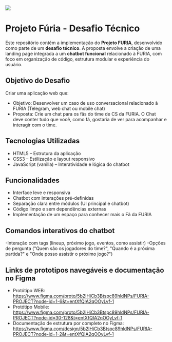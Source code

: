 <img src="https://i.imgur.com/yzjjzzv.png" >


# Projeto Fúria - Desafio Técnico

Este repositório contém a implementação do **Projeto FURIA**, desenvolvido como parte de um **desafio técnico**. A proposta envolve a criação de uma landing page integrada a um **chatbot funcional** relacionado à FURIA, com foco em organização de código, estrutura modular e experiência do usuário.

## Objetivo do Desafio

Criar uma aplicação web que:

- Objetivo: Desenvolver um caso de uso conversacional relacionado à FURIA (Telegram, web chat ou mobile chat)
- Proposta: Crie um chat para os fãs do time de CS da FURIA. O Chat deve conter tudo que você, como fã, gostaria de ver para acompanhar e interagir com o time.

## Tecnologias Utilizadas

- HTML5 – Estrutura da aplicação
- CSS3 – Estilização e layout responsivo
- JavaScript (vanilla) – Interatividade e lógica do chatbot

## Funcionalidades

- Interface leve e responsiva
- Chatbot com interações pré-definidas
- Separação clara entre módulos (UI principal e chatbot)
- Código limpo e sem dependências externas
- Implementação de um espaço para conhecer mais o Fã da FURIA

## Comandos interativos do chatbot

-Interação com tags (lineup, próximo jogo, eventos, como assistir)
-Opções de pergunta ("Quem são os jogadores do time?", "Quando é a próxima partida?" e "Onde posso assistir o próximo jogo?") 

## Links de prototipos navegáveis e documentação no Figma

- Protótipo WEB: https://www.figma.com/proto/5b2IHiCb3Btspc89hldNPs/FURIA-PROJECT?node-id=1-6&t=entXfQIA2qOOyLvf-1
- Protótipo Mobile: https://www.figma.com/proto/5b2IHiCb3Btspc89hldNPs/FURIA-PROJECT?node-id=30-128&t=entXfQIA2qOOyLvf-1
- Documentação de estrutura por completo no Figma: https://www.figma.com/design/5b2IHiCb3Btspc89hldNPs/FURIA-PROJECT?node-id=1-2&t=entXfQIA2qOOyLvf-1 


